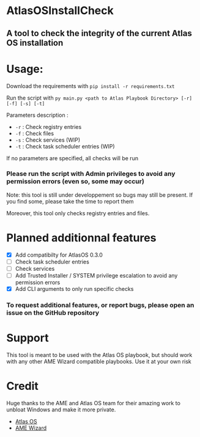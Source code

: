# AtlasOSInstallCheck
## A tool to check the integrity of the current Atlas OS installation

# Usage:
Download the requirements with `pip install -r requirements.txt`

Run the script with `py main.py <path to Atlas Playbook Directory> [-r] [-f] [-s] [-t]`

Parameters description :
- `-r` : Check registry entries
- `-f` : Check files
- `-s` : Check services (WIP)
- `-t` : Check task scheduler entries (WIP)

If no parameters are specified, all checks will be run

### Please run the script with Admin privileges to avoid any permission errors (even so, some may occur)

Note: this tool is still under developpement so bugs may still be present. If you find some, please take the time to report them

Moreover, this tool only checks registry entries and files.


# Planned additionnal features
- [x] Add compatibilty for AtlasOS 0.3.0
- [ ] Check task scheduler entries
- [ ] Check services
- [ ] Add Trusted Installer / SYSTEM privilege escalation to avoid any permission errors
- [x] Add CLI arguments to only run specific checks

### To request additional features, or report bugs, please open an issue on the GitHub repository

# Support
This tool is meant to be used with the Atlas OS playbook, but should work with any other AME Wizard compatible playbooks. Use it at your own risk

# Credit
Huge thanks to the AME and Atlas OS team for their amazing work to unbloat Windows and make it more private.
- [Atlas OS](altasos.net)
- [AME Wizard](ameliorated.io)
